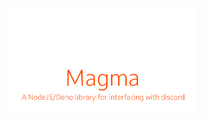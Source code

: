 <p align="center">
    <img width=60% src="https://raw.githubusercontent.com/magmajs/magma/2b9fc6e4c2db721b85245014addad9e9794cd590/Magma.png?token=GHSAT0AAAAAAB5BFFCC3MVV4EN5Q7A4YCIWY56LRDQ">
</p>

